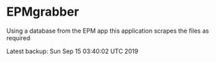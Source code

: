 # EPMgrabber
Using a database from the EPM app this application scrapes the files as required


Latest backup: Sun Sep 15 03:40:02 UTC 2019
